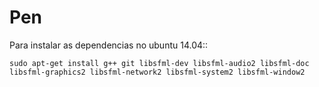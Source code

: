 Pen
=====


Para instalar as dependencias no ubuntu 14.04::

    sudo apt-get install g++ git libsfml-dev libsfml-audio2 libsfml-doc libsfml-graphics2 libsfml-network2 libsfml-system2 libsfml-window2
